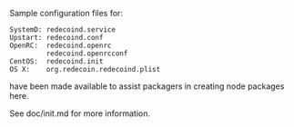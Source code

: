 Sample configuration files for:
```
SystemD: redecoind.service
Upstart: redecoind.conf
OpenRC:  redecoind.openrc
         redecoind.openrcconf
CentOS:  redecoind.init
OS X:    org.redecoin.redecoind.plist
```
have been made available to assist packagers in creating node packages here.

See doc/init.md for more information.
